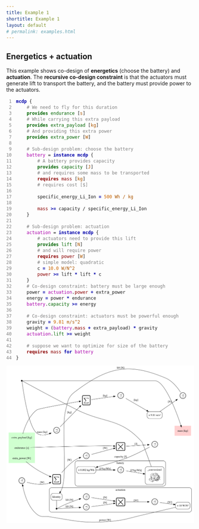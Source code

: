 ```yaml
---
title: Example 1
shortitle: Example 1
layout: default
# permalink: examples.html
---
```


	

## Energetics + actuation

This example shows co-design of **energetics** (choose the battery)
and **actuation**. The **recursive co-design constraint** is that the actuators
must generate lift to transport the battery, and the battery must provide
power to the actuators.






<pre><code><span id='line1'><span class='line-gutter'> 1</span><span class='line-content'><span class='BuildProblem'><span class='MCDPKeyword'>mcdp</span> {  </span></span>
<span id='line2'><span class='line-gutter'> 2</span><span class='line-content'>    <span class="comment"># We need to fly for this duration</span></span></span>
<span id='line3'><span class='line-gutter'> 3</span><span class='line-content'>    <span class='FunStatement'><span class='ProvideKeyword'>provides</span><span class='FName'> endurance</span> [<span class='Unit'>s</span>]</span> </span></span>
<span id='line4'><span class='line-gutter'> 4</span><span class='line-content'>    <span class="comment"># While carrying this extra payload</span></span></span>
<span id='line5'><span class='line-gutter'> 5</span><span class='line-content'>    <span class='FunStatement'><span class='ProvideKeyword'>provides</span><span class='FName'> extra_payload</span> [<span class='Unit'>kg</span>]</span></span></span>
<span id='line6'><span class='line-gutter'> 6</span><span class='line-content'>    <span class="comment"># And providing this extra power</span></span></span>
<span id='line7'><span class='line-gutter'> 7</span><span class='line-content'>    <span class='FunStatement'><span class='ProvideKeyword'>provides</span><span class='FName'> extra_power</span> [<span class='Unit'>W</span>]</span></span></span>
<span id='line8'><span class='line-gutter'> 8</span><span class='line-content'></span></span>
<span id='line9'><span class='line-gutter'> 9</span><span class='line-content'>    <span class="comment"># Sub-design problem: choose the battery</span></span></span>
<span id='line10'><span class='line-gutter'>10</span><span class='line-content'>    <span class='SetName'><span class='DPName'>battery</span> =<span class='DPInstance'> <span class='InstanceKeyword'>instance</span> <span class='BuildProblem'><span class='MCDPKeyword'>mcdp</span> {</span></span>
<span id='line11'><span class='line-gutter'>11</span><span class='line-content'>        <span class="comment"># A battery provides capacity</span></span></span>
<span id='line12'><span class='line-gutter'>12</span><span class='line-content'>        <span class='FunStatement'><span class='ProvideKeyword'>provides</span><span class='FName'> capacity</span> [<span class='Unit'>J</span>]</span>        </span></span>
<span id='line13'><span class='line-gutter'>13</span><span class='line-content'>        <span class="comment"># and requires some mass to be transported</span></span></span>
<span id='line14'><span class='line-gutter'>14</span><span class='line-content'>        <span class='ResStatement'><span class='RequireKeyword'>requires</span><span class='RName'> mass</span> [<span class='Unit'>kg</span>]</span> </span></span>
<span id='line15'><span class='line-gutter'>15</span><span class='line-content'>        <span class="comment"># requires cost [$]</span></span></span>
<span id='line16'><span class='line-gutter'>16</span><span class='line-content'></span></span>
<span id='line17'><span class='line-gutter'>17</span><span class='line-content'>        <span class='SetNameGeneric'><span class='SetNameGenericVar'>specific_energy_Li_Ion</span> <span class='eq'>=</span> <span class='SimpleValue'><span class='ValueExpr'>500</span> <span class='Unit'>Wh / kg </span></span>
<span id='line18'><span class='line-gutter'>18</span><span class='line-content'></span></span>
<span id='line19'><span class='line-gutter'>19</span><span class='line-content'>        </span></span></span><span class='Constraint'><span class='NewResource'>mass</span><span class='geq'> &gt;=</span> <span class='Divide'><span class='VariableRef'>capacity</span> <span class='bar'>/</span> <span class='VariableRef'>specific_energy_Li_Ion</span></span></span></span></span>
<span id='line20'><span class='line-gutter'>20</span><span class='line-content'>    }</span></span></span></span></span>
<span id='line21'><span class='line-gutter'>21</span><span class='line-content'></span></span>
<span id='line22'><span class='line-gutter'>22</span><span class='line-content'>    <span class="comment"># Sub-design problem: actuation</span></span></span>
<span id='line23'><span class='line-gutter'>23</span><span class='line-content'>    <span class='SetName'><span class='DPName'>actuation</span> =<span class='DPInstance'> <span class='InstanceKeyword'>instance</span> <span class='BuildProblem'><span class='MCDPKeyword'>mcdp</span> {</span></span>
<span id='line24'><span class='line-gutter'>24</span><span class='line-content'>        <span class="comment"># actuators need to provide this lift</span></span></span>
<span id='line25'><span class='line-gutter'>25</span><span class='line-content'>        <span class='FunStatement'><span class='ProvideKeyword'>provides</span><span class='FName'> lift</span> [<span class='Unit'>N</span>]</span></span></span>
<span id='line26'><span class='line-gutter'>26</span><span class='line-content'>        <span class="comment"># and will require power</span></span></span>
<span id='line27'><span class='line-gutter'>27</span><span class='line-content'>        <span class='ResStatement'><span class='RequireKeyword'>requires</span><span class='RName'> power</span> [<span class='Unit'>W</span>]</span></span></span>
<span id='line28'><span class='line-gutter'>28</span><span class='line-content'>        <span class="comment"># simple model: quadratic</span></span></span>
<span id='line29'><span class='line-gutter'>29</span><span class='line-content'>        <span class='SetNameGeneric'><span class='SetNameGenericVar'>c</span> <span class='eq'>=</span> <span class='SimpleValue'><span class='ValueExpr'>10.0</span> <span class='Unit'>W/N^2</span></span></span></span></span>
<span id='line30'><span class='line-gutter'>30</span><span class='line-content'>        <span class='Constraint'><span class='NewResource'>power</span><span class='geq'> &gt;=</span> <span class='MultN'><span class='VariableRef'>lift</span> <span class='times'>*</span><span class='VariableRef'> lift</span> <span class='times'>*</span><span class='VariableRef'> c</span></span></span></span></span>
<span id='line31'><span class='line-gutter'>31</span><span class='line-content'>    }</span></span></span></span></span>
<span id='line32'><span class='line-gutter'>32</span><span class='line-content'>    <span class="comment"># Co-design constraint: battery must be large enough</span></span></span>
<span id='line33'><span class='line-gutter'>33</span><span class='line-content'>    <span class='SetNameGeneric'><span class='SetNameGenericVar'>power</span> <span class='eq'>=</span> <span class='PlusN'><span class='Resource'><span class='DPName'>actuation</span><span class='DotPrep'>.</span><span class='RName'>power</span></span> <span class='plus'>+</span> <span class='VariableRef'>extra_power</span></span></span></span></span>
<span id='line34'><span class='line-gutter'>34</span><span class='line-content'>    <span class='SetNameGeneric'><span class='SetNameGenericVar'>energy</span> <span class='eq'>=</span> <span class='MultN'><span class='VariableRef'>power</span> <span class='times'>*</span><span class='VariableRef'> endurance</span></span></span></span></span>
<span id='line35'><span class='line-gutter'>35</span><span class='line-content'>    <span class='Constraint'><span class='Function'><span class='DPName'>battery</span><span class='DotPrep'>.</span><span class='FName'>capacity</span></span><span class='geq'> &gt;=</span> <span class='VariableRef'>energy</span></span></span></span>
<span id='line36'><span class='line-gutter'>36</span><span class='line-content'></span></span>
<span id='line37'><span class='line-gutter'>37</span><span class='line-content'>    <span class="comment"># Co-design constraint: actuators must be powerful enough</span></span></span>
<span id='line38'><span class='line-gutter'>38</span><span class='line-content'>    <span class='SetNameGeneric'><span class='SetNameGenericVar'>gravity</span> <span class='eq'>=</span> <span class='SimpleValue'><span class='ValueExpr'>9.81</span> <span class='Unit'>m/s^2</span></span></span></span></span>
<span id='line39'><span class='line-gutter'>39</span><span class='line-content'>    <span class='SetNameGeneric'><span class='SetNameGenericVar'>weight</span> <span class='eq'>=</span> (<span class='MultN'><span class='PlusN'><span class='Resource'><span class='DPName'>battery</span><span class='DotPrep'>.</span><span class='RName'>mass</span></span> <span class='plus'>+</span> <span class='VariableRef'>extra_payload</span></span>) <span class='times'>*</span><span class='VariableRef'> gravity</span></span></span></span></span>
<span id='line40'><span class='line-gutter'>40</span><span class='line-content'>    <span class='Constraint'><span class='Function'><span class='DPName'>actuation</span><span class='DotPrep'>.</span><span class='FName'>lift</span></span><span class='geq'> &gt;=</span> <span class='VariableRef'>weight</span></span></span></span>
<span id='line41'><span class='line-gutter'>41</span><span class='line-content'></span></span>
<span id='line42'><span class='line-gutter'>42</span><span class='line-content'>    <span class="comment"># suppose we want to optimize for size of the battery</span></span></span>
<span id='line43'><span class='line-gutter'>43</span><span class='line-content'>    <span class='ResShortcut1'><span class='RequireKeyword'>requires</span><span class='RName'> mass</span> <span class='ForKeyword'>for</span><span class='DPName'> battery</span></span></span></span>
<span id='line44'><span class='line-gutter'>44</span><span class='line-content'>}</span></span></span>
</code></pre>

<style type="text/css">
 
     span.ProvideKeyword, span.FName { color: darkgreen;}
     span.RequireKeyword, span.RName  { color: darkred;}
     
     span.NewResource { color: darkred;}
     span.NewFunction { color: darkgreen; }
     
    span.Unit, span.Nat, span.Int  {  color: #aC5600 ;}
    span.ValueExpr { color: #CC6600 ;}
     
     /*span.Function  { color: darkgreen;}*/
    span.ProvideKeyword,
    span.RequireKeyword,     
    span.MCDPKeyword,
    span.SubKeyword,
    span.CompactKeyword,
    span.AbstractKeyword,
    span.TemplateKeyword,
    span.ForKeyword,
    span.UsingKeyword,
    span.RequiredByKeyword,
    span.ProvidedByKeyword,
    span.LoadKeyword,
    span.CodeKeyword,
    span.leq, span.geq, span.OpKeyword, span.eq, span.plus, span.times, span.DPWrapToken,
    span.ImplementedbyKeyword , span.FromCatalogueKeyword, span.MCDPTypeKeywor,
    span.InstanceKeyword,
    span.MCDPTypeKeyword { 
        font-weight: bold; 
    }
       
    span.ImpName { color: #CC6600; }
    span.FuncName { color: #CC6600 ; }

    span.MCDPKeyword,
    span.SubKeyword,
    span.CompactKeyword,
    span.AbstractKeyword,
    span.TemplateKeyword,
    span.ForKeyword,
    span.UsingKeyword,
    span.RequiredByKeyword,
    span.ProvidedByKeyword,
    span.LoadKeyword, span.CodeKeyword,
    span.leq, span.geq, span.OpKeyword, span.eq, span.plus, span.times, span.DPWrapToken,
    span.ImplementedbyKeyword,  
    span.FromCatalogueKeyword, 
    span.MCDPTypeKeyword,
    span.InstanceKeyword
    {
       color: #00a;
    }
    
    span.FName, span.RName { } 
    span.DPName {  
        color: #a0a;
    }
    
    span.DPTypeName, span.DPVariableRef { 
        color:  #00F; 
        font-weight: bold; 
    }
      
    span.comment { 
        color: grey;
    }

    span.line-gutter {    
        margin-right: 1em; 
        color: grey; 
    }


</style>


 <img class="output" src="battery-default.png"/> 




